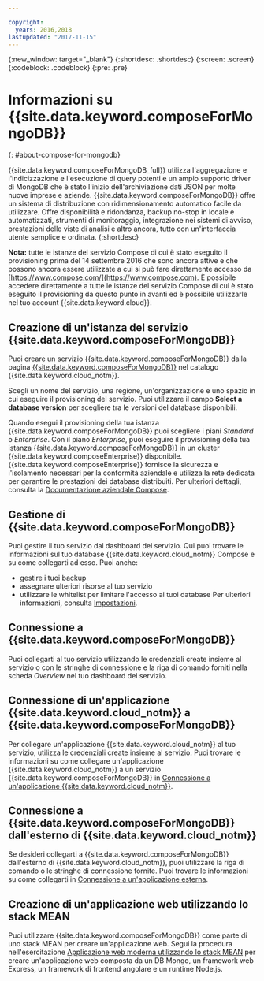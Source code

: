 ```yaml
---

copyright:
  years: 2016,2018
lastupdated: "2017-11-15"
---
```


{:new_window: target="_blank"}
{:shortdesc: .shortdesc}
{:screen: .screen}
{:codeblock: .codeblock}
{:pre: .pre}

# Informazioni su {{site.data.keyword.composeForMongoDB}}
{: #about-compose-for-mongodb}

{{site.data.keyword.composeForMongoDB_full}} utilizza l'aggregazione e l'indicizzazione e l'esecuzione di query potenti e un ampio supporto driver di MongoDB che è stato l'inizio dell'archiviazione dati JSON per molte nuove imprese e aziende. {{site.data.keyword.composeForMongoDB}} offre un sistema di distribuzione con ridimensionamento automatico facile da utilizzare. Offre disponibilità e ridondanza, backup no-stop in locale e automatizzati, strumenti di monitoraggio, integrazione nei sistemi di avviso, prestazioni delle viste di analisi e altro ancora, tutto con un'interfaccia utente semplice e ordinata.
{:shortdesc}

**Nota:** tutte le istanze del servizio Compose di cui è stato eseguito il provisioning prima del 14 settembre 2016 che sono ancora attive e che possono ancora essere utilizzate a cui si può fare direttamente accesso da [https://www.compose.com/](https://www.compose.com). È possibile accedere direttamente a tutte le istanze del servizio Compose di cui è stato eseguito il provisioning da questo punto in avanti ed è possibile utilizzarle nel tuo account {{site.data.keyword.cloud}}.

## Creazione di un'istanza del servizio {{site.data.keyword.composeForMongoDB}}

Puoi creare un servizio {{site.data.keyword.composeForMongoDB}} dalla pagina [{{site.data.keyword.composeForMongoDB}}](https://console.{DomainName}/catalog/services/compose-for-mongodb/) nel catalogo {{site.data.keyword.cloud_notm}}.

Scegli un nome del servizio, una regione, un'organizzazione e uno spazio in cui eseguire il provisioning del servizio. Puoi utilizzare il campo **Select a database version** per scegliere tra le versioni del database disponibili.

Quando esegui il provisioning della tua istanza {{site.data.keyword.composeForMongoDB}} puoi scegliere i piani *Standard* o *Enterprise*. Con il piano *Enterprise*, puoi eseguire il provisioning della tua istanza {{site.data.keyword.composeForMongoDB}} in un cluster {{site.data.keyword.composeEnterprise}} disponibile. {{site.data.keyword.composeEnterprise}} fornisce la sicurezza e l'isolamento necessari per la conformità aziendale e utilizza la rete dedicata per garantire le prestazioni dei database distribuiti. Per ulteriori dettagli, consulta la [Documentazione aziendale Compose](../ComposeEnterprise/index.html).

## Gestione di {{site.data.keyword.composeForMongoDB}}

Puoi gestire il tuo servizio dal dashboard del servizio. Qui puoi trovare le informazioni sul tuo database {{site.data.keyword.cloud_notm}} Compose e su come collegarti ad esso. Puoi anche:
- gestire i tuoi backup
- assegnare ulteriori risorse al tuo servizio
- utilizzare le whitelist per limitare l'accesso ai tuoi database 
Per ulteriori informazioni, consulta [Impostazioni](./dashboard-settings.html).

## Connessione a {{site.data.keyword.composeForMongoDB}}

Puoi collegarti al tuo servizio utilizzando le credenziali create insieme al servizio o con le stringhe di connessione e la riga di comando forniti nella scheda *Overview* nel tuo dashboard del servizio.

## Connessione di un'applicazione {{site.data.keyword.cloud_notm}} a {{site.data.keyword.composeForMongoDB}}

Per collegare un'applicazione {{site.data.keyword.cloud_notm}} al tuo servizio, utilizza le credenziali create insieme al servizio. Puoi trovare le informazioni su come collegare un'applicazione {{site.data.keyword.cloud_notm}} a un servizio {{site.data.keyword.composeForMongoDB}} in [Connessione a un'applicazione {{site.data.keyword.cloud_notm}}](./connecting-bluemix-app.html).

## Connessione a {{site.data.keyword.composeForMongoDB}} dall'esterno di {{site.data.keyword.cloud_notm}}

Se desideri collegarti a {{site.data.keyword.composeForMongoDB}} dall'esterno di {{site.data.keyword.cloud_notm}}, puoi utilizzare la riga di comando o le stringhe di connessione fornite. Puoi trovare le informazioni su come collegarti in [Connessione a un'applicazione esterna](./connecting-external.html).

## Creazione di un'applicazione web utilizzando lo stack MEAN

Puoi utilizzare {{site.data.keyword.composeForMongoDB}} come parte di uno stack MEAN per creare un'applicazione web. Segui la procedura nell'esercitazione [Applicazione web moderna utilizzando lo stack MEAN](../../tutorials/mean-stack.html) per creare un'applicazione web composta da un DB Mongo, un framework web Express, un framework di frontend angolare e un runtime Node.js.
